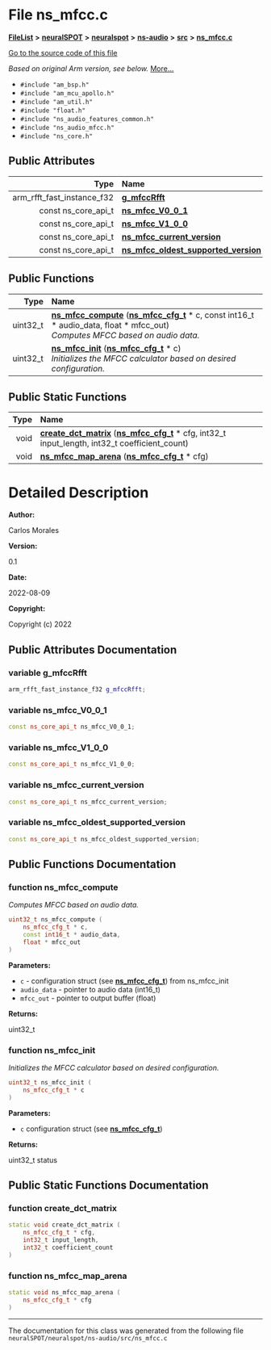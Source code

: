 

# File ns\_mfcc.c



[**FileList**](files.md) **>** [**neuralSPOT**](dir_75594cce7c7773aa3cb253214bf56510.md) **>** [**neuralspot**](dir_b737d82f35ec218ac5a7ef4105db9c0e.md) **>** [**ns-audio**](dir_45211a8475460839574f71aa108f4957.md) **>** [**src**](dir_e70eef2d5115541d1d6cb7ad27f30382.md) **>** [**ns\_mfcc.c**](ns__mfcc_8c.md)

[Go to the source code of this file](ns__mfcc_8c_source.md)

_Based on original Arm version, see below._ [More...](#detailed-description)

* `#include "am_bsp.h"`
* `#include "am_mcu_apollo.h"`
* `#include "am_util.h"`
* `#include "float.h"`
* `#include "ns_audio_features_common.h"`
* `#include "ns_audio_mfcc.h"`
* `#include "ns_core.h"`





















## Public Attributes

| Type | Name |
| ---: | :--- |
|  arm\_rfft\_fast\_instance\_f32 | [**g\_mfccRfft**](#variable-g_mfccrfft)  <br> |
|  const ns\_core\_api\_t | [**ns\_mfcc\_V0\_0\_1**](#variable-ns_mfcc_v0_0_1)  <br> |
|  const ns\_core\_api\_t | [**ns\_mfcc\_V1\_0\_0**](#variable-ns_mfcc_v1_0_0)  <br> |
|  const ns\_core\_api\_t | [**ns\_mfcc\_current\_version**](#variable-ns_mfcc_current_version)  <br> |
|  const ns\_core\_api\_t | [**ns\_mfcc\_oldest\_supported\_version**](#variable-ns_mfcc_oldest_supported_version)  <br> |
















## Public Functions

| Type | Name |
| ---: | :--- |
|  uint32\_t | [**ns\_mfcc\_compute**](#function-ns_mfcc_compute) ([**ns\_mfcc\_cfg\_t**](structns__mfcc__cfg__t.md) \* c, const int16\_t \* audio\_data, float \* mfcc\_out) <br>_Computes MFCC based on audio data._  |
|  uint32\_t | [**ns\_mfcc\_init**](#function-ns_mfcc_init) ([**ns\_mfcc\_cfg\_t**](structns__mfcc__cfg__t.md) \* c) <br>_Initializes the MFCC calculator based on desired configuration._  |


## Public Static Functions

| Type | Name |
| ---: | :--- |
|  void | [**create\_dct\_matrix**](#function-create_dct_matrix) ([**ns\_mfcc\_cfg\_t**](structns__mfcc__cfg__t.md) \* cfg, int32\_t input\_length, int32\_t coefficient\_count) <br> |
|  void | [**ns\_mfcc\_map\_arena**](#function-ns_mfcc_map_arena) ([**ns\_mfcc\_cfg\_t**](structns__mfcc__cfg__t.md) \* cfg) <br> |


























# Detailed Description




**Author:**

Carlos Morales 




**Version:**

0.1 




**Date:**

2022-08-09




**Copyright:**

Copyright (c) 2022 





    
## Public Attributes Documentation




### variable g\_mfccRfft 

```C++
arm_rfft_fast_instance_f32 g_mfccRfft;
```






### variable ns\_mfcc\_V0\_0\_1 

```C++
const ns_core_api_t ns_mfcc_V0_0_1;
```






### variable ns\_mfcc\_V1\_0\_0 

```C++
const ns_core_api_t ns_mfcc_V1_0_0;
```






### variable ns\_mfcc\_current\_version 

```C++
const ns_core_api_t ns_mfcc_current_version;
```






### variable ns\_mfcc\_oldest\_supported\_version 

```C++
const ns_core_api_t ns_mfcc_oldest_supported_version;
```



## Public Functions Documentation




### function ns\_mfcc\_compute 

_Computes MFCC based on audio data._ 
```C++
uint32_t ns_mfcc_compute (
    ns_mfcc_cfg_t * c,
    const int16_t * audio_data,
    float * mfcc_out
) 
```





**Parameters:**


* `c` - configuration struct (see [**ns\_mfcc\_cfg\_t**](structns__mfcc__cfg__t.md)) from ns\_mfcc\_init 
* `audio_data` - pointer to audio data (int16\_t) 
* `mfcc_out` - pointer to output buffer (float) 



**Returns:**

uint32\_t 





        



### function ns\_mfcc\_init 

_Initializes the MFCC calculator based on desired configuration._ 
```C++
uint32_t ns_mfcc_init (
    ns_mfcc_cfg_t * c
) 
```





**Parameters:**


* `c` configuration struct (see [**ns\_mfcc\_cfg\_t**](structns__mfcc__cfg__t.md)) 



**Returns:**

uint32\_t status 





        
## Public Static Functions Documentation




### function create\_dct\_matrix 

```C++
static void create_dct_matrix (
    ns_mfcc_cfg_t * cfg,
    int32_t input_length,
    int32_t coefficient_count
) 
```






### function ns\_mfcc\_map\_arena 

```C++
static void ns_mfcc_map_arena (
    ns_mfcc_cfg_t * cfg
) 
```




------------------------------
The documentation for this class was generated from the following file `neuralSPOT/neuralspot/ns-audio/src/ns_mfcc.c`

